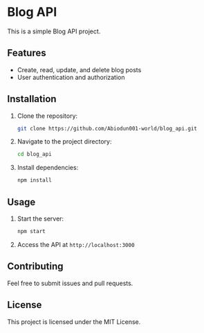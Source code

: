 # Blog API

This is a simple Blog API project.

## Features

- Create, read, update, and delete blog posts
- User authentication and authorization

## Installation

1. Clone the repository:
    ```bash
    git clone https://github.com/Abiodun001-world/blog_api.git
    ```
2. Navigate to the project directory:
    ```bash
    cd blog_api
    ```
3. Install dependencies:
    ```bash
    npm install
    ```

## Usage

1. Start the server:
    ```bash
    npm start
    ```
2. Access the API at `http://localhost:3000`

## Contributing

Feel free to submit issues and pull requests.

## License

This project is licensed under the MIT License.
